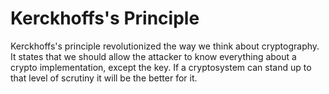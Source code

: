 # Kerckhoffs's Principle
Kerckhoffs's principle revolutionized the way we think about cryptography. It states that we should allow the attacker to know everything about a crypto implementation, except the key. If a cryptosystem can stand up to that level of scrutiny it will be the better for it.
